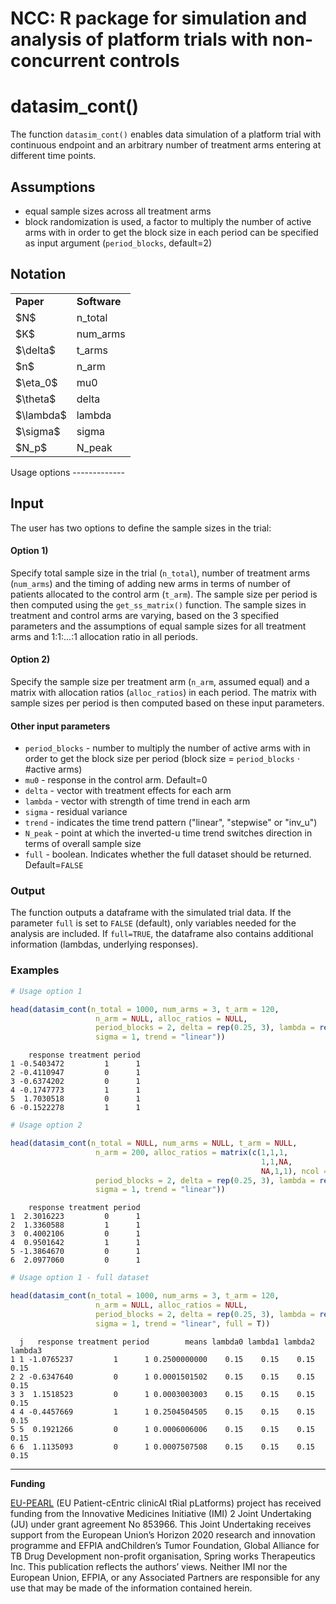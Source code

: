 NCC: R package for simulation and analysis of platform trials with non-concurrent controls
================

datasim\_cont()
===============

The function `datasim_cont()` enables data simulation of a platform trial with continuous endpoint and an arbitrary number of treatment arms entering at different time points.

Assumptions
-----------

-   equal sample sizes across all treatment arms
-   block randomization is used, a factor to multiply the number of active arms with in order to get the block size in each period can be specified as input argument (`period_blocks`, default=2)

Notation
--------

<table>
    <tr>
        <td><b>Paper</b></td>
        <td><b>Software</b></td>
    </tr>
    <tr>
        <td>$N$</td>
        <td>n_total</td>
    </tr>
    <tr>
        <td>$K$</td>
        <td>num_arms</td>
    </tr>
    <tr>
        <td>$\delta$</td>
        <td>t_arms</td>
    </tr>
    <tr>
        <td>$n$</td>
        <td>n_arm</td>
    </tr>
    <tr>
        <td>$\eta_0$</td>
        <td>mu0</td>
    </tr>
    <tr>
        <td>$\theta$</td>
        <td>delta</td>
    </tr>
    <tr>
        <td>$\lambda$</td>
        <td>lambda</td>
    </tr>
    <tr>
        <td>$\sigma$</td>
        <td>sigma</td>
    </tr>
    <tr>
        <td>$N_p$</td>
        <td>N_peak</td>
    </tr>

</table>
Usage options
-------------

Input
-----

The user has two options to define the sample sizes in the trial:

#### Option 1)

Specify total sample size in the trial (`n_total`), number of treatment arms (`num_arms`) and the timing of adding new arms in terms of number of patients allocated to the control arm (`t_arm`). The sample size per period is then computed using the `get_ss_matrix()` function. The sample sizes in treatment and control arms are varying, based on the 3 specified parameters and the assumptions of equal sample sizes for all treatment arms and 1:1:...:1 allocation ratio in all periods.

#### Option 2)

Specify the sample size per treatment arm (`n_arm`, assumed equal) and a matrix with allocation ratios (`alloc_ratios`) in each period. The matrix with sample sizes per period is then computed based on these input parameters.

#### Other input parameters

-   `period_blocks` - number to multiply the number of active arms with in order to get the block size per period (block size = `period_blocks` ⋅ \#active arms)
-   `mu0` - response in the control arm. Default=0
-   `delta` - vector with treatment effects for each arm
-   `lambda` - vector with strength of time trend in each arm
-   `sigma` - residual variance
-   `trend` - indicates the time trend pattern ("linear", "stepwise" or "inv\_u")
-   `N_peak` - point at which the inverted-u time trend switches direction in terms of overall sample size
-   `full` - boolean. Indicates whether the full dataset should be returned. Default=`FALSE`

### Output

The function outputs a dataframe with the simulated trial data. If the parameter `full` is set to `FALSE` (default), only variables needed for the analysis are included. If `full=TRUE`, the dataframe also contains additional information (lambdas, underlying responses).

### Examples

``` r
# Usage option 1

head(datasim_cont(n_total = 1000, num_arms = 3, t_arm = 120, 
                   n_arm = NULL, alloc_ratios = NULL, 
                   period_blocks = 2, delta = rep(0.25, 3), lambda = rep(0.15, 4), 
                   sigma = 1, trend = "linear"))
```

        response treatment period
    1 -0.5403472         1      1
    2 -0.4110947         0      1
    3 -0.6374202         0      1
    4 -0.1747773         1      1
    5  1.7030518         0      1
    6 -0.1522278         1      1

``` r
# Usage option 2

head(datasim_cont(n_total = NULL, num_arms = NULL, t_arm = NULL, 
                   n_arm = 200, alloc_ratios = matrix(c(1,1,1,
                                                        1,1,NA,
                                                        NA,1,1), ncol = 3, byrow = T),
                   period_blocks = 2, delta = rep(0.25, 3), lambda = rep(0.15, 4), 
                   sigma = 1, trend = "linear"))
```

        response treatment period
    1  2.3016223         0      1
    2  1.3360588         1      1
    3  0.4002106         0      1
    4  0.9501642         1      1
    5 -1.3864670         0      1
    6  2.0977060         0      1

``` r
# Usage option 1 - full dataset

head(datasim_cont(n_total = 1000, num_arms = 3, t_arm = 120, 
                   n_arm = NULL, alloc_ratios = NULL, 
                   period_blocks = 2, delta = rep(0.25, 3), lambda = rep(0.15, 4), 
                   sigma = 1, trend = "linear", full = T))
```

      j   response treatment period        means lambda0 lambda1 lambda2 lambda3
    1 1 -1.0765237         1      1 0.2500000000    0.15    0.15    0.15    0.15
    2 2 -0.6347640         0      1 0.0001501502    0.15    0.15    0.15    0.15
    3 3  1.1518523         0      1 0.0003003003    0.15    0.15    0.15    0.15
    4 4 -0.4457669         1      1 0.2504504505    0.15    0.15    0.15    0.15
    5 5  0.1921266         0      1 0.0006006006    0.15    0.15    0.15    0.15
    6 6  1.1135093         0      1 0.0007507508    0.15    0.15    0.15    0.15

------------------------------------------------------------------------

**Funding**

[EU-PEARL](https://eu-pearl.eu/) (EU Patient-cEntric clinicAl tRial pLatforms) project has received funding from the Innovative Medicines Initiative (IMI) 2 Joint Undertaking (JU) under grant agreement No 853966. This Joint Undertaking receives support from the European Union’s Horizon 2020 research and innovation programme and EFPIA andChildren’s Tumor Foundation, Global Alliance for TB Drug Development non-profit organisation, Spring works Therapeutics Inc. This publication reflects the authors’ views. Neither IMI nor the European Union, EFPIA, or any Associated Partners are responsible for any use that may be made of the information contained herein.

<!-- ## Example?? -->
<!-- This is an R Markdown format used for publishing markdown documents to GitHub. When you click the **Knit** button all R code chunks are run and a markdown file (.md) suitable for publishing to GitHub is generated. -->
<!-- ... Including Plots -->
<!-- You can also embed plots, for example: -->
<!-- ```{r pressure, echo=FALSE} -->
<!-- plot(pressure) -->
<!-- ``` -->
<!-- Note that the `echo = FALSE` parameter was added to the code chunk to prevent printing of the R code that generated the plot. -->
